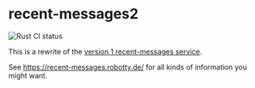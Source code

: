 # recent-messages2

![Rust CI status](https://github.com/robotty/recent-messages2/workflows/Rust/badge.svg)

This is a rewrite of the [version 1 recent-messages service](https://github.com/robotty/recent-messages).

See https://recent-messages.robotty.de/ for all kinds of information you might want.
